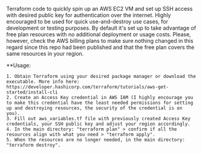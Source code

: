 Terraform code to quickly spin up an AWS EC2 VM and set up SSH access with desired public key for authentication over the internet. Highly encouraged to be used for quick use-and-destroy use cases, for development or testing purposes. By default it's set up to take advantage of free plan resources with no additional deployment or usage costs. Please, however, check the AWS billing plans to make sure nothing changed in this regard since this repo had been published and that the free plan covers the same resources in your region.

**Usage:
```
1. Obtain Terraform using your desired package manager or download the executable. More info here: https://developer.hashicorp.com/terraform/tutorials/aws-get-started/install-cli
2. Create an Access Key credential in AWS IAM (I highly encourage you to make this credential have the least needed permissions for setting up and destroying resources, the security of the credential is on you).
3. Fill out aws_variables.tf file with previously created Access Key credentials, your SSH public key and adjust your region accordingly.
4. In the main directory: "terraform plan" > confirm if all the resources align with what you need > "terraform apply".
5. When the resources are no longer needed, in the main directory: "terraform destroy".
```



